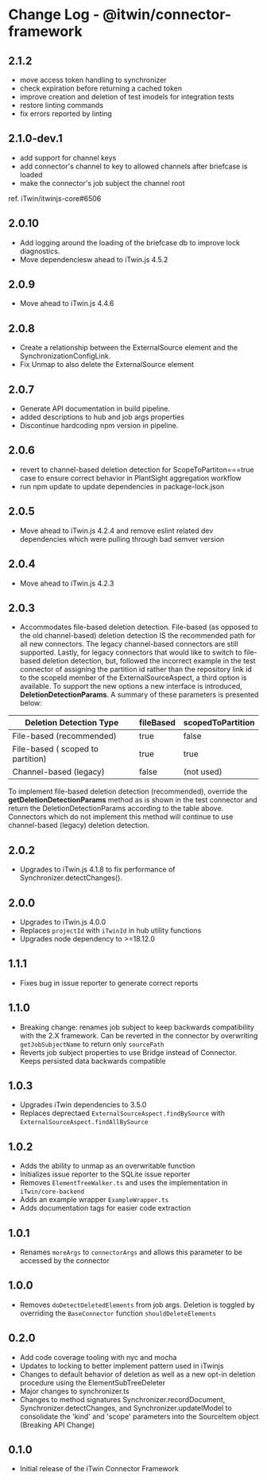 # Change Log - @itwin/connector-framework

## 2.1.2

- move access token handling to synchronizer
- check expiration before returning a cached token
- improve creation and deletion of test imodels for integration tests
- restore linting commands
- fix errors reported by linting

## 2.1.0-dev.1

- add support for channel keys
- add connector's channel to key to allowed channels after briefcase is loaded
- make the connector's job subject the channel root

ref. iTwin/itwinjs-core#6506

## 2.0.10

- Add logging around the loading of the briefcase db to improve lock diagnostics.
- Move dependenciesw ahead to iTwin.js 4.5.2

## 2.0.9

- Move ahead to iTwin.js 4.4.6

## 2.0.8

- Create a relationship between the ExternalSource element and the SynchronizationConfigLink.
- Fix Unmap to also delete the ExternalSource element

## 2.0.7

- Generate API documentation in build pipeline.
- added descriptions to hub and job args properties
- Discontinue hardcoding npm version in pipeline.

## 2.0.6

- revert to channel-based deletion detection for ScopeToPartiton===true case to ensure correct behavior in PlantSight aggregation workflow
- run npm update to update dependencies in package-lock.json

## 2.0.5

- Move ahead to iTwin.js 4.2.4 and remove eslint related dev dependencies which were pulling through bad semver version

## 2.0.4

- Move ahead to iTwin.js 4.2.3

## 2.0.3

- Accommodates file-based deletion detection.  File-based (as opposed to the old channel-based) deletion detection IS the recommended path for all new connectors.  The legacy channel-based connectors are still supported.  Lastly, for legacy connectors that would like to switch to file-based deletion detection, but, followed the incorrect example in the test connector of assigning the partition id rather than the repository link id to the scopeId member of the ExternalSourceAspect, a third option is available.  To support the new options a new interface is introduced, **DeletionDetectionParams**. A summary of these parameters is presented below:

Deletion Detection Type             |   fileBased   |   scopedToPartition
------------------------------------|---------------|---------------------
File-based (recommended)            |   true        |   false
File-based ( scoped to partition)   |   true        |   true
Channel-based (legacy)              |   false       |   (not used)

To implement file-based deletion detection (recommended), override the **getDeletionDetectionParams** method as is shown in the test connector and return the DeletionDetectionParams according to the table above.  Connectors which do not implement this method will continue to use channel-based (legacy) deletion detection.

## 2.0.2

- Upgrades to iTwin.js 4.1.8 to fix performance of Synchronizer.detectChanges().

## 2.0.0

- Upgrades to iTwin.js 4.0.0
- Replaces `projectId` with `iTwinId` in hub utility functions
- Upgrades node dependency to >=18.12.0

## 1.1.1

- Fixes bug in issue reporter to generate correct reports

## 1.1.0

- Breaking change: renames job subject to keep backwards compatibility with the 2.X framework. Can be reverted in the connector by overwriting `getJobSubjectName` to return only `sourcePath`
- Reverts job subject properties to use Bridge instead of Connector. Keeps persisted data backwards compatible

## 1.0.3

- Upgrades iTwin dependencies to 3.5.0
- Replaces deprectaed `ExternalSourceAspect.findBySource` with `ExternalSourceAspect.findAllBySource`

## 1.0.2

- Adds the ability to unmap as an overwritable function
- Initializes issue reporter to the SQLite issue reporter
- Removes `ElementTreeWalker.ts` and uses the implementation in `iTwin/core-backend`
- Adds an example wrapper `ExampleWrapper.ts`
- Adds documentation tags for easier code extraction

## 1.0.1

- Renames `moreArgs` to `connectorArgs` and allows this parameter to be accessed by the connector

## 1.0.0

- Removes `doDetectDeletedElements` from job args. Deletion is toggled by overriding the `BaseConnector` function `shouldDeleteElements`

## 0.2.0

- Add code coverage tooling with nyc and mocha
- Updates to locking to better implement pattern used in iTwinjs
- Changes to default behavior of deletion as well as a new opt-in deletion procedure using the ElementSubTreeDeleter
- Major changes to synchronizer.ts
- Changes to method signatures Synchronizer.recordDocument, Synchronizer.detectChanges, and Synchronizer.updateIModel to consolidate the 'kind' and 'scope' parameters into the SourceItem object (Breaking API Change)

## 0.1.0

- Initial release of the iTwin Connector Framework
